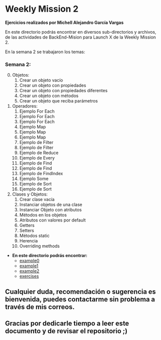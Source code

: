 # Weekly Mission 2

**Ejercicios realizados por Michell Alejandro García Vargas**

En este directorio podrás encontrar en diversos sub-directorios y archivos, de las actividades de BackEnd-Mision para Launch X de la Weekly Mission 2.

En la semana 2 se trabajaron los temas:

### Semana 2:
0. Objetos:
    1. Crear un objeto vacío
    2. Crear un objeto con propiedades
    3. Crear un objeto con propiedades diferentes
    4. Crear un objeto con métodos
    5. Crear un objeto que reciba parámetros
1. Operadores:
    1. Ejemplo For Each
    2. Ejemplo For Each
    3. Ejemplo For Each
    4. Ejemplo Map
    5. Ejemplo Map
    6. Ejemplo Map
    7. Ejemplo de Filter
    8. Ejemplo de Filter
    9. Ejemplo de Reduce
    10. Ejemplo de Every
    11. Ejemplo de Find
    12. Ejemplo de Find
    13. Ejemplo de FindIndex
    14. Ejemplo Some
    15. Ejemplo de Sort
    16. Ejemplo de Sort
2. Clases y Objetos:
    1. Crear clase vacía
    2. Instanciar objetos de una clase
    3. Instanciar Objeto con atributos
    4. Métodos en los objetos
    5. Atributos con valores por default
    6. Getters
    7. Setters
    8. Métodos static
    9. Herencia
    10. Overriding methods

- **En este directorio podrás encontrar:**
	- [example0](./example0/)
    - [example1](./example1/)
    - [example2](./example2/)
    - [exercises](./exercises/)

## Cualquier duda, recomendación o sugerencia es bienvenida, puedes contactarme sin problema a través de mis correos.

## Gracias por dedicarle tiempo a leer este documento y de revisar el repositorio ;)
